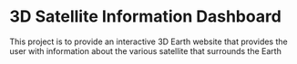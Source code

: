 # 3D Satellite Information Dashboard

This project is to provide an interactive 3D Earth website that provides the user with 
information about the various satellite that surrounds the Earth